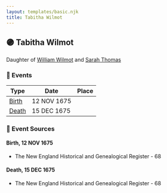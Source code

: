 ```yaml
---
layout: templates/basic.njk
title: Tabitha Wilmot
---
```

## 🟣 Tabitha Wilmot

Daughter of [William Wilmot](/people/4/47205976) and [Sarah Thomas](/people/2/28506175)

### 📆 Events

Type | Date | Place
------ | ------ | ------
[Birth](#event-9bed12ae-c0a8-47a9-aa40-5f6bd2430886) | 12 NOV 1675 |
[Death](#event-cb98ddfd-50ef-4326-b483-b2e5c5b1c1a1) | 15 DEC 1675 |

### 📰 Event Sources

#### <a id="event-9bed12ae-c0a8-47a9-aa40-5f6bd2430886"></a> Birth, 12 NOV 1675
* The New England Historical and Genealogical Register  - 68

#### <a id="event-cb98ddfd-50ef-4326-b483-b2e5c5b1c1a1"></a> Death, 15 DEC 1675
* The New England Historical and Genealogical Register  - 68